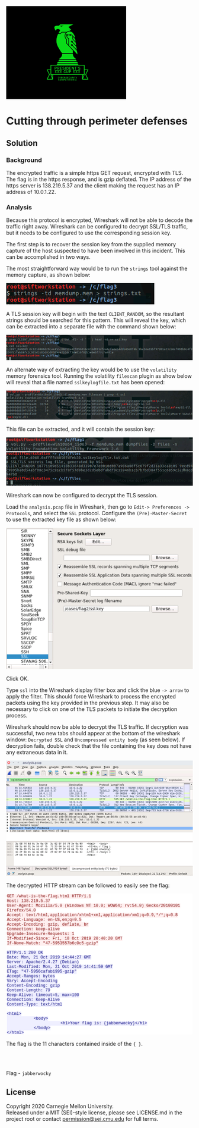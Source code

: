 <img src="../../../pc1-logo.png" height="250px">

# Cutting through perimeter defenses

## Solution

### Background
The encrypted traffic is a simple https GET request, encrypted with TLS. The flag is in the https response, and is gzip deflated. The IP address of the https server is 138.219.5.37 and the client making the request has an IP address of 10.0.1.22.

### Analysis

Because this protocol is encrypted, Wireshark will not be able to decode the traffic right away. Wireshark can be configured to decrypt SSL/TLS traffic, but it needs to be configured to use the corresponding session key. 

The first step is to recover the session key from the supplied memory capture of the host suspected to have been involved in this incident. This can be accomplished in two ways.

The most straightforward way would be to run the `strings` tool against the memory capture, as shown below:

<img src="screenshots/Picture1.png">
 

A TLS session key will begin with the text `CLIENT_RANDOM`, so the resultant strings should be searched for this pattern. This will reveal the key, which can be extracted into a separate file with the command shown below:

<img src="screenshots/Picture2.png">
 
An alternate way of extracting the key would be to use the `volatility` memory forensics tool. Running the volatility `filescan` plugin as show below will reveal that a file named `sslkeylogfile.txt` has been opened:
 
<img src="screenshots/Picture3.png">

This file can be extracted, and it will contain the session key:
 
<img src="screenshots/Picture4.png">

<img src="screenshots/Picture5.png">
 
Wireshark can now be configured to decrypt the TLS session.

Load the `analysis.pcap` file in Wireshark, then go to `Edit-> Preferences -> Protocols`, and select the `SSL` protocol.  Configure the `(Pre)-Master-Secret` to use the extracted key file as shown below:
 
<img src="screenshots/Picture6.png">

Click OK. 

Type `ssl` into the Wireshark display filter box and click the blue `-> arrow` to apply the filter. This should force Wireshark to process the encrypted packets using the key provided in the previous step. It may also be necessary to click on one of the TLS packets to initiate the decryption process. 

Wireshark should now be able to decrypt the TLS traffic. If decryption was successful, two new tabs should appear at the bottom of the wireshark window: `Decrypted SSL` and `Uncompressed entity body` (as seen below). If decryption fails, double check that the file containing the key does not have any extraneous data in it.
 
<img src="screenshots/Picture7.png">

The decrypted HTTP stream can be followed to easily see the flag:
 
<img src="screenshots/Picture8.png">

The flag is the 11 characters contained inside of the `{ }`. 





<br><br>

Flag - `jabberwocky`


## License
Copyright 2020 Carnegie Mellon University.  
Released under a MIT (SEI)-style license, please see LICENSE.md in the project root or contact permission@sei.cmu.edu for full terms.
